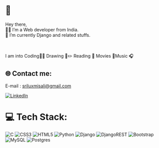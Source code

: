 # 💫
 Hey there,<br>👩‍💻 I’m a Web developer from India.<br>
 🌱 I’m currently Django and related stuffs.
 
 <br><br>I am into Coding👩‍💻 Drawing 🎨✏️ Reading 📔 Movies 🍿Music 🎧


## 🌐 Contact me:
E-mail : <a href=mail:sriluxmisali@gmail.com>sriluxmisali@gmail.com</a><br>

[![LinkedIn](https://img.shields.io/badge/LinkedIn-%230077B5.svg?logo=linkedin&logoColor=white)](https://linkedin.com/in/linkedin.com/in/sreelakshmi-sali) 

# 💻 Tech Stack:
![C](https://img.shields.io/badge/c-%2300599C.svg?style=flat-square&logo=c&logoColor=white) ![CSS3](https://img.shields.io/badge/css3-%231572B6.svg?style=flat-square&logo=css3&logoColor=white) ![HTML5](https://img.shields.io/badge/html5-%23E34F26.svg?style=flat-square&logo=html5&logoColor=white) ![Python](https://img.shields.io/badge/python-3670A0?style=flat-square&logo=python&logoColor=ffdd54) ![Django](https://img.shields.io/badge/django-%23092E20.svg?style=flat-square&logo=django&logoColor=white) ![DjangoREST](https://img.shields.io/badge/DJANGO-REST-ff1709?style=flat-square&logo=django&logoColor=white&color=ff1709&labelColor=gray) ![Bootstrap](https://img.shields.io/badge/bootstrap-%23563D7C.svg?style=flat-square&logo=bootstrap&logoColor=white) ![MySQL](https://img.shields.io/badge/mysql-%2300f.svg?style=flat-square&logo=mysql&logoColor=white) ![Postgres](https://img.shields.io/badge/postgres-%23316192.svg?style=flat-square&logo=postgresql&logoColor=white)
